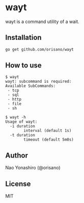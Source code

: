# wayt
 wayt is a command utility of a wait.

## Installation
```bash
go get github.com/orisano/wayt
```

## How to use
```
$ wayt
wayt: subcommand is required:
Available SubCommands:
 - tcp
 - sql
 - http
 - file
 - sh

$ wayt -h
Usage of wayt:
  -i duration
    	interval (default 1s)
  -t duration
    	timeout (default 5m0s)
```

## Author
Nao Yonashiro (@orisano)

## License
MIT
